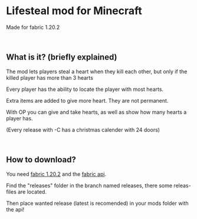 # Lifesteal mod for Minecraft
<p>Made for fabric 1.20.2</p>
<br/>

## What is it? (briefly explained)
<p>The mod lets players steal a heart when they kill each other, but only if the killed player has more than 3 hearts</p>
<p>Every player has the ability to locate the player with most hearts.</p>
<p>Extra items are added to give more heart. They are not permanent.</p>
<p>With OP you can give and take hearts, as well as show how many hearts a player has.</p>
<p>(Every release with -C has a christmas calender with 24 doors)</p>
<br/>

## How to download?
<p>You need <a href=https://fabricmc.net/use/installer/>fabric 1.20.2</a> and the <a href=https://www.curseforge.com/minecraft/mc-mods/fabric-api>fabric api</a>.</p>
<p>Find the "releases" folder in the branch named releases, there some releas-files are located.</p>
<p>Then place wanted release (latest is recomended) in your mods folder with the api!</p>
